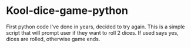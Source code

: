 # Kool-dice-game-python
First python code I've done in years, decided to try again. This is a simple script that will prompt user if they want to roll 2 dices. If used says yes, dices are rolled, otherwise game ends.
